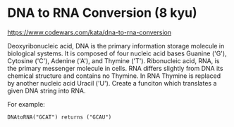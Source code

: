 # DNA to RNA Conversion (8 kyu)

https://www.codewars.com/kata/dna-to-rna-conversion

Deoxyribonucleic acid, DNA is the primary information storage molecule in biological systems. It is composed of four nucleic acid bases Guanine ('G'), Cytosine ('C'), Adenine ('A'), and Thymine ('T'). Ribonucleic acid, RNA, is the primary messenger molecule in cells. RNA differs slightly from DNA its chemical structure and contains no Thymine. In RNA Thymine is replaced by another nucleic acid Uracil ('U'). Create a funciton which translates a given DNA string into RNA.

For example:

`DNAtoRNA("GCAT") returns ("GCAU")`
